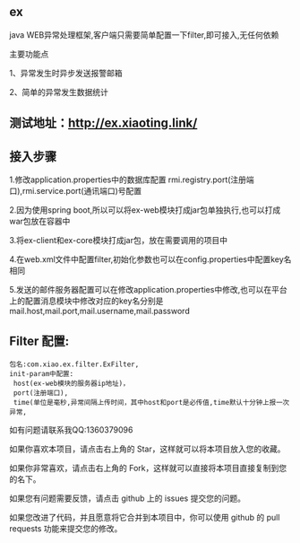## ex
java WEB异常处理框架,客户端只需要简单配置一下filter,即可接入,无任何依赖

主要功能点

1、异常发生时异步发送报警邮箱

2、简单的异常发生数据统计


## 测试地址：http://ex.xiaoting.link/

## 接入步骤

1.修改application.properties中的数据库配置 rmi.registry.port(注册端口),rmi.service.port(通讯端口)号配置

2.因为使用spring boot,所以可以将ex-web模块打成jar包单独执行,也可以打成war包放在容器中

3.将ex-client和ex-core模块打成jar包，放在需要调用的项目中

4.在web.xml文件中配置filter,初始化参数也可以在config.properties中配置key名相同


5.发送的邮件服务器配置可以在修改application.properties中修改,也可以在平台上的配置消息模块中修改对应的key名分别是mail.host,mail.port,mail.username,mail.password

## Filter 配置:

    包名:com.xiao.ex.filter.ExFilter,
    init-param中配置:
     host(ex-web模块的服务器ip地址)，
     port(注册端口),
     time(单位是毫秒,异常间隔上传时间，其中host和port是必传值,time默认十分钟上报一次异常,


如有问题请联系我QQ:1360379096


如果你喜欢本项目，请点击右上角的 Star，这样就可以将本项目放入您的收藏。

如果你非常喜欢，请点击右上角的 Fork，这样就可以直接将本项目直接复制到您的名下。

如果您有问题需要反馈，请点击 github 上的 issues 提交您的问题。

如果您改进了代码，并且愿意将它合并到本项目中，你可以使用 github 的 pull requests 功能来提交您的修改。
